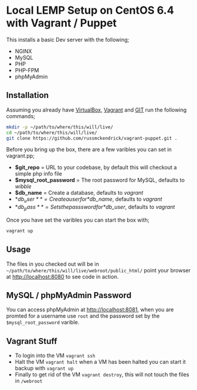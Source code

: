 # Local LEMP Setup on CentOS 6.4 with Vagrant / Puppet

This installs a basic Dev server with the following;

* NGINX
* MySQL
* PHP
* PHP-FPM
* phpMyAdmin

## Installation 
Assuming you already have [VirtualBox](https://www.virtualbox.org), [Vagrant](http://www.vagrantup.com) and [GIT](http://git-scm.com) run the following commands;

```bash
mkdir -p ~/path/to/where/this/will/live/
cd ~/path/to/where/this/will/live/
git clone https://github.com/russmckendrick/vagrant-puppet.git .
```
Before you bring up the box, there are a few varibles you can set in vagrant.pp;

* **$git_repo** = URL to your codebase, by default this will checkout a simple php info file
* **$mysql_root_password**  = The root password for MySQL, defaults to *wibble*
* **$db_name** = Create a database, defaults to *vagrant*
* **$db_user** = Create a user for *$db_name*, defaults to *vagrant*
* **$db_pass** = Sets the passsword for *$db_user*, defaults to *vagrant*

Once you have set the varibles you can start the box with;

```bash
vagrant up
```

## Usage

The files in you checked out will be in `~/path/to/where/this/will/live/webroot/public_html/` point your browser at [http://localhost:8080](http://localhost:8080) to see code in action.

## MySQL / phpMyAdmin Password

You can access phpMyAdmin at [http://localhost:8081](http://localhost:8081), when you are promted for a username use `root` and the password set by the  `$mysql_root_password` varible.

## Vagrant Stuff

* To login into the VM `vagrant ssh`
* Halt the VM `vagrant halt` when a VM has been halted you can start it backup with `vagrant up`
* Finally to get rid of the VM `vagrant destroy`, this will not touch the files in `/webroot`
